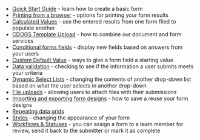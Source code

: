   - [Quick Start Guide](Quick-Start-Guide) - learn how to create a basic form
  - [Printing from a browser](Printing-from-a-browser) - options for printing your form results
  - [Calculated Values](Calculated-Values) - use the entered results from one form filed to populate another 
  - [CDOGS Template Upload](CDOGS-Template-Upload) - how to combine our document and form services
  - [Conditional forms fields](Conditional-forms-fields) - display new fields based on answers from your users
  - [Custom Default Value](Custom-Default-Value) - ways to give a form field a starting value
  - [Data validation](Data-validation) - checking to see if the information a user submits meets your criteria
  - [Dynamic Select Lists](Dynamic-Select-Lists) - changing the contents of another drop-down list based on what the user selects in another drop-down 
  - [File uploads](File-uploads) - allowing users to attach files with their submissions
  - [Importing and exporting form designs](Importing-and-exporting-form-designs) - how to save a reuse your form designs
  - [Repeating data grids](Repeating-Data-Grids)
  - [Styles](Styles) - changing the appearance of your form
  - [Workflows & Statuses](Workflows-&-Statuses) - you can assign a form to a team member for review, send it back to the submitter or mark it as complete